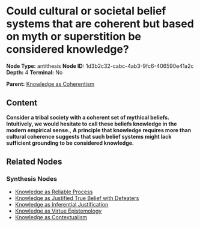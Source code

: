 # Could cultural or societal belief systems that are coherent but based on myth or superstition be considered knowledge?

**Node Type:** antithesis
**Node ID:** 1d3b2c32-cabc-4ab3-9fc6-406590e41a2c
**Depth:** 4
**Terminal:** No

**Parent:** [Knowledge as Coherentism](knowledge-as-coherentism-synthesis-f78ef962-88a2-4aef-b3e5-4ff696bfae3c.md)

## Content

**Consider a tribal society with a coherent set of mythical beliefs. Intuitively, we would hesitate to call these beliefs knowledge in the modern empirical sense.**, **A principle that knowledge requires more than cultural coherence suggests that such belief systems might lack sufficient grounding to be considered knowledge.**

## Related Nodes

### Synthesis Nodes

- [Knowledge as Reliable Process](knowledge-as-reliable-process-synthesis-c50bec1a-6809-4d9e-a8d6-826bc46c5d5a.md)
- [Knowledge as Justified True Belief with Defeaters](knowledge-as-justified-true-belief-with-defeaters-synthesis-532bd147-e440-4a7a-a499-0d552269dd04.md)
- [Knowledge as Inferential Justification](knowledge-as-inferential-justification-synthesis-5e495f5e-0ce9-4421-9fd3-5a9988f76577.md)
- [Knowledge as Virtue Epistemology](knowledge-as-virtue-epistemology-synthesis-9f83c9e0-6c6e-440f-9903-0d5ad18bec5d.md)
- [Knowledge as Contextualism](knowledge-as-contextualism-synthesis-3971ec11-192d-4f06-9daa-eb4a2d963a0e.md)
